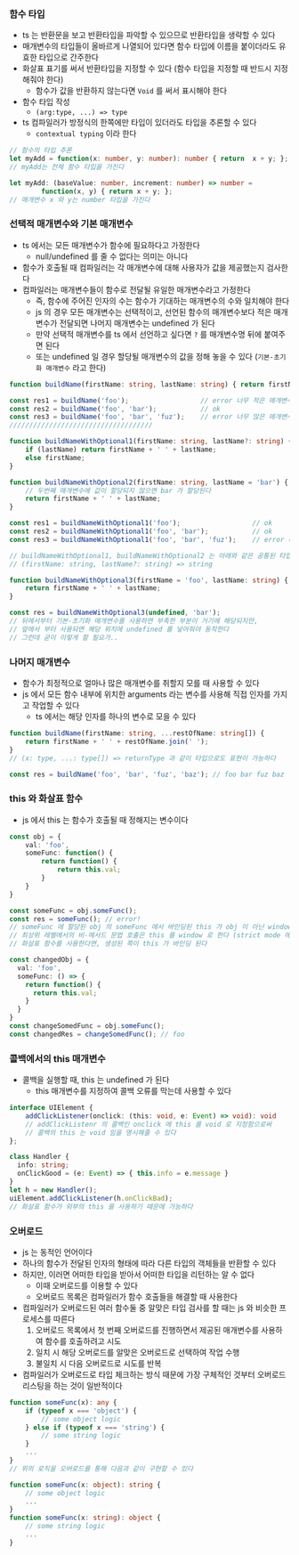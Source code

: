 ### 함수 타입

* ts 는 반환문을 보고 반환타입을 파악할 수 있으므로 반환타입을 생략할 수 있다
* 매개변수의 타입들이 올바르게 나열되어 있다면 함수 타입에 이름을 붙이더라도 유효한 타입으로 간주한다
* 화살표 표기를 써서 반환타입을 지정할 수 있다 (함수 타입을 지정할 때 반드시 지정해줘야 한다)
    * 함수가 값을 반환하지 않는다면 `Void` 를 써서 표시해야 한다
* 함수 타입 작성
    * `(arg:type, ...) => type`
* ts 컴파일러가 방정식의 한쪽에만 타입이 있더라도 타입을 추론할 수 있다
    * `contextual typing` 이라 한다

```typescript
// 함수의 타입 추론
let myAdd = function(x: number, y: number): number { return  x + y; };
// myAdd는 전체 함수 타입을 가진다

let myAdd: (baseValue: number, increment: number) => number =
        function(x, y) { return x + y; };
// 매개변수 x 와 y는 number 타입을 가진다
```

### 선택적 매개변수와 기본 매개변수

* ts 에서는 모든 매개변수가 함수에 필요하다고 가정한다
    * null/undefined 를 줄 수 없다는 의미는 아니다
* 함수가 호출될 때 컴파일러는 각 매개변수에 대해 사용자가 값을 제공했는지 검사한다
* 컴파일러는 매개변수들이 함수로 전달될 유일한 매개변수라고 가정한다
    * 즉, 함수에 주어진 인자의 수는 함수가 기대하는 매개변수의 수와 일치해야 한다
    * js 의 경우 모든 매개변수는 선택적이고, 선언된 함수의 매개변수보다 적은 매개변수가 전달되면 나머지 매개변수는 undefined 가 된다
    * 만약 선택적 매개변수를 ts 에서 선언하고 싶다면 `?` 를 매개변수명 뒤에 붙여주면 된다
    * 또는 undefined 일 경우 할당될 매개변수의 값을 정해 놓을 수 있다 (`기본-초기화 매개변수` 라고 한다)

```typescript
function buildName(firstName: string, lastName: string) { return firstName + ' ' + lastName };

const res1 = buildName('foo');                  // error 너무 적은 매개변수
const res2 = buildName('foo', 'bar');           // ok
const res3 = buildName('foo', 'bar', 'fuz');    // error 너무 많은 매개변수
////////////////////////////////////

function buildNameWithOptional1(firstName: string, lastName?: string) {
    if (lastName) return firstName + ' ' + lastName;
    else firstName;
}

function buildNameWithOptional2(firstName: string, lastName = 'bar') {
    // 두번째 매개변수에 값이 할당되지 않으면 bar 가 할당된다
    return firstName + ' ' + lastName;
}

const res1 = buildNameWithOptional1('foo');                  // ok
const res2 = buildNameWithOptional1('foo', 'bar');           // ok
const res3 = buildNameWithOptional1('foo', 'bar', 'fuz');    // error 너무 많은 매개변수

// buildNameWithOptional1, buildNameWithOptional2 는 아래와 같은 공통된 타입을 공유한다
// (firstName: string, lastName?: string) => string

function buildNameWithOptional3(firstName = 'foo', lastName: string) {
    return firstName + ' ' + lastName;
}

const res = buildNameWithOptional3(undefined, 'bar');
// 뒤에서부터 기본-초기화 매개변수를 사용하면 부족한 부분이 거기에 해당되지만,
// 앞에서 부터 사용되면 해당 위치에 undefined 를 넣어줘야 동작한다
// 그런데 굳이 이렇게 할 필요가..
```

### 나머지 매개변수

* 함수가 최정적으로 얼마나 많은 매개변수를 취할지 모를 때 사용할 수 있다
* js 에서 모든 함수 내부에 위치한 arguments 라는 변수를 사용해 직접 인자를 가지고 작업할 수 있다
  * ts 에서는 해당 인자를 하나의 변수로 모을 수 있다

```typescript
function buildName(firstName: string, ...restOfName: string[]) {
    return firstName + ' ' + restOfName.join(' ');
}
// (x: type, ...: type[]) => returnType 과 같이 타입으로도 표현이 가능하다

const res = buildName('foo', 'bar', 'fuz', 'baz'); // foo bar fuz baz
```

### this 와 화살표 함수

* js 에서 this 는 함수가 호출될 때 정해지는 변수이다

```typescript
const obj = {
    val: 'foo',
    someFunc: function() {
        return function() {
            return this.val;
        }
    }
}

const someFunc = obj.someFunc();
const res = someFunc(); // error!
// someFunc 에 할당된 obj 의 someFunc 에서 바인딩된 this 가 obj 이 아닌 window 가 할당되었기 때문이다
// 최상위 레벨에서의 비-메서드 문법 호출은 this 를 window 로 한다 (strict mode 에서는 window 가 아닌 undfined 가 된다)
// 화살표 함수를 사용한다면, 생성된 쪽이 this 가 바인딩 된다

const changedObj = {
  val: 'foo',
  someFunc: () => {
    return function() {
      return this.val;
    }
  }
}
const changeSomedFunc = obj.someFunc();
const changedRes = changeSomedFunc(); // foo
```

### 콜백에서의 this 매개변수

* 콜백을 실행할 때, this 는 undefined 가 된다
  * this 매개변수를 지정하여 콜백 오류를 막는데 사용할 수 있다
  
```typescript
interface UIElement {
    addClickListener(onclick: (this: void, e: Event) => void): void
    // addClickListenr 의 콜백인 onclick 에 this 를 void 로 지정함으로써
    // 콜백의 this 는 void 임을 명시해줄 수 있다
};

class Handler {
  info: string;
  onClickGood = (e: Event) => { this.info = e.message }
}
let h = new Handler();
uiElement.addClickListener(h.onClickBad);
// 화살표 함수가 외부의 this 를 사용하기 때문에 가능하다
```

### 오버로드

* js 는 동적인 언어이다
* 하나의 함수가 전달된 인자의 형태에 따라 다른 타입의 객체들을 반환할 수 있다
* 하지만, 이러면 어떠한 타입을 받아서 어떠한 타입을 리턴하는 알 수 없다
  * 이때 오버로드를 이용할 수 있다
  * 오버로드 목록은 컴파일러가 함수 호출들을 해결할 때 사용한다
* 컴파일러가 오버로드된 여러 함수둘 중 알맞은 타입 검사를 할 때는 js 와 비슷한 프로세스를 따른다
  1. 오버로드 목록에서 첫 번째 오버로드를 진행하면서 제공된 매개변수를 사용하여 함수를 호출하려고 시도
  1. 일치 시 해당 오버로드를 알맞은 오버로드로 선택하여 작업 수행
  1. 불일치 시 다음 오버로드로 시도를 반복
* 컴파일러가 오버로드로 타입 체크하는 방식 때문에 가장 구체적인 것부터 오버로드 리스팅을 하는 것이 일반적이다

```typescript
function someFunc(x): any {
    if (typeof x === 'object') {
        // some object logic
    } else if (typeof x === 'string') {
        // some string logic
    }
    ...
}
// 위의 로직을 오버로드를 통해 다음과 같이 구현할 수 있다

function someFunc(x: object): string {
    // some object logic
    ...
}
function someFunc(x: string): object {
    // some string logic
    ...
}
```
